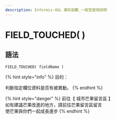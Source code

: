 ```yaml
---
description: Informix-4GL 庫存函數_一般型使用說明
---
```


# FIELD_TOUCHED( )

## 語法

```
FIELD_TOUCHED( fieldName )
```

{% hint style="info" %}
目的：

判斷指定欄位資料是否有被異動。
{% endhint %}

{% hint style="danger" %}
前往【 城市芒果留言區 】\
如有建議芒果改進的地方，請前往芒果留言區留言\
使芒果與你們一起成長進步
{% endhint %}
